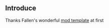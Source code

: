 ## Introduce

Thanks Fallen's wonderful [mod template](https://github.com/Fallen-Breath/fabric-mod-template) at first
